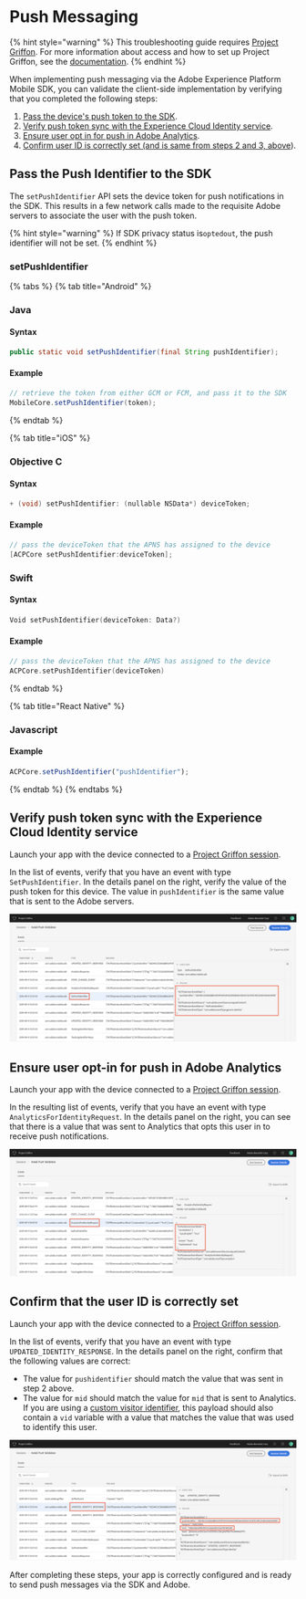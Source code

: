# Push Messaging

{% hint style="warning" %}
This troubleshooting guide requires [Project Griffon](../../beta/project-griffon/). For more information about access and how to set up Project Griffon, see the [documentation](../../beta/project-griffon/).
{% endhint %}

When implementing push messaging via the Adobe Experience Platform Mobile SDK, you can validate the client-side implementation by verifying that you completed the following steps:

1. [Pass the device's push token to the SDK](troubleshooting-push.md#pass-the-push-identifier-to-the-sdk).
2. [Verify push token sync with the Experience Cloud Identity service](troubleshooting-push.md#validate-setpushidentifier-event).
3. [Ensure user opt in for push in Adobe Analytics](troubleshooting-push.md#validate-analytics-request-with-push-optin).
4. [Confirm user ID is correctly set \(and is same from steps 2 and 3, above](troubleshooting-push.md#validate-the-user-id-is-correct)\).

## Pass the Push Identifier to the SDK

The `setPushIdentifier` API sets the device token for push notifications in the SDK. This results in a few network calls made to the requisite Adobe servers to associate the user with the push token.

{% hint style="warning" %}
If SDK privacy status is`optedout`, the push identifier will not be set.
{% endhint %}

### setPushIdentifier

{% tabs %}
{% tab title="Android" %}
### Java

#### Syntax

```java
public static void setPushIdentifier(final String pushIdentifier);
```

#### Example

```java
// retrieve the token from either GCM or FCM, and pass it to the SDK
MobileCore.setPushIdentifier(token);
```
{% endtab %}

{% tab title="iOS" %}
### Objective C

#### Syntax

```objectivec
+ (void) setPushIdentifier: (nullable NSData*) deviceToken;
```

#### Example

```objectivec
// pass the deviceToken that the APNS has assigned to the device
[ACPCore setPushIdentifier:deviceToken];
```

### Swift

#### Syntax

```swift
Void setPushIdentifier(deviceToken: Data?)
```

#### Example

```swift
// pass the deviceToken that the APNS has assigned to the device
ACPCore.setPushIdentifier(deviceToken)
```
{% endtab %}

{% tab title="React Native" %}
### Javascript

#### Example

```jsx
ACPCore.setPushIdentifier("pushIdentifier");
```
{% endtab %}
{% endtabs %}

## Verify push token sync with the Experience Cloud Identity service

Launch your app with the device connected to a [Project Griffon session](../../beta/project-griffon/).

In the list of events, verify that you have an event with type `SetPushIdentifier`. In the details panel on the right, verify the value of the push token for this device. The value in `pushIdentifier` is the same value that is sent to the Adobe servers.

![](../../.gitbook/assets/push_token_to_identity.png)

## Ensure user opt-in for push in Adobe Analytics

Launch your app with the device connected to a [Project Griffon session](../../beta/project-griffon/).

In the resulting list of events, verify that you have an event with type `AnalyticsForIdentityRequest`. In the details panel on the right, you can see that there is a value that was sent to Analytics that opts this user in to receive push notifications.

![](../../.gitbook/assets/push_analytics_optin.png)

## Confirm that the user ID is correctly set

Launch your app with the device connected to a [Project Griffon session](../../beta/project-griffon/).

In the list of events, verify that you have an event with type `UPDATED_IDENTITY_RESPONSE`. In the details panel on the right, confirm that the following values are correct:

* The value for `pushidentifier` should match the value that was sent in step 2 above.
* The value for `mid` should match the value for `mid` that is sent to Analytics.  If you are using a [custom visitor identifier](../../using-mobile-extensions/adobe-analytics/analytics-api-reference.md#setidentifier), this payload should also contain a `vid` variable with a value that matches the value that was used to identify this user.

![](../../.gitbook/assets/push_identities.png)

After completing these steps, your app is correctly configured and is ready to send push messages via the SDK and Adobe.

